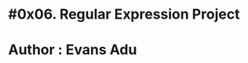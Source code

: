 #0x06. Regular Expression Project
==================================
Author : Evans Adu
==================================